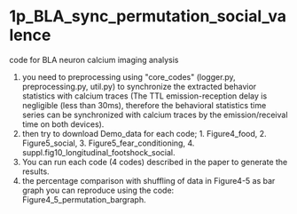 # 1p_BLA_sync_permutation_social_valence
code for BLA neuron calcium imaging analysis 
1. you need to preprocessing using "core_codes" (logger.py, preprocessing.py, util.py) to synchronize the extracted behavior statistics with calcium traces (The TTL emission-reception delay is negligible (less than 30ms), therefore the behavioral statistics time series can be synchronized with calcium traces by the emission/receival time on both devices).
2. then try to download Demo_data for each code; 1. Figure4_food, 2. Figure5_social, 3. Figure5_fear_conditioning, 4. suppl.fig10_longitudinal_footshock_social.
3. You can run each code (4 codes) described in the paper to generate the results.
4. the percentage comparison with shuffling of data in Figure4-5 as bar graph you can reproduce using the code: Figure4_5_permutation_bargraph.
   
    
